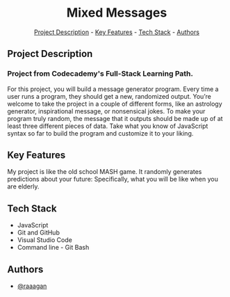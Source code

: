 <h1 align="center">Mixed Messages</h1>
<p align="center"><a href="#project-description">Project Description</a> - <a href="#key-features">Key Features</a> - <a href="#technology-stack">Tech Stack</a> - <a href="#authors">Authors</a></p>

## Project Description

### Project from Codecademy's Full-Stack Learning Path.

For this project, you will build a message generator program. Every time a user runs a program, they should get a new, randomized output. You’re welcome to take the project in a couple of different forms, like an astrology generator, inspirational message, or nonsensical jokes. To make your program truly random, the message that it outputs should be made up of at least three different pieces of data. Take what you know of JavaScript syntax so far to build the program and customize it to your liking.

## Key Features

My project is like the old school MASH game. It randomly generates predictions about your future: Specifically, what you will be like when you are elderly.

## Tech Stack

*   JavaScript
*   Git and GitHub
*   Visual Studio Code
*   Command line - Git Bash

## Authors
- [@raaagan](https://github.com/raaagan)

